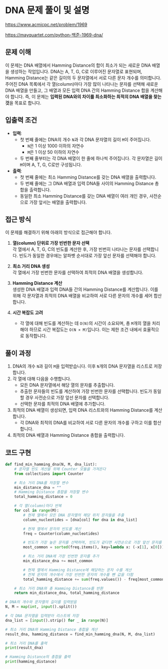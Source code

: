# DNA 문제 풀이 및 설명

<https://www.acmicpc.net/problem/1969>

<https://mayquartet.com/python-백준-1969-dna/>

## 문제 이해

이 문제는 DNA 배열에서 Hamming Distance의 합이 최소가 되는 새로운 DNA 배열을 생성하는 작업입니다. DNA는 A, T, G, C로 이루어진 문자열로 표현되며, Hamming Distance는 같은 길이의 두 문자열에서 서로 다른 문자 개수를 의미합니다. 주어진 DNA 목록에서 각 열(column)마다 가장 많이 나타나는 문자를 선택해 새로운 DNA 배열을 만들고, 그 배열과 모든 입력 DNA 간의 Hamming Distance 합을 계산해야 합니다. 즉, 이 문제는 **입력된 DNA와의 차이를 최소화하는 최적의 DNA 배열을 찾는 것**을 목표로 합니다.

## 입출력 조건

- **입력**:
  - 첫 번째 줄에는 DNA의 개수 `N`과 각 DNA 문자열의 길이 `M`이 주어집니다.
    - `N`은 1 이상 1000 이하의 자연수
    - `M`은 1 이상 50 이하의 자연수
  - 두 번째 줄부터는 각 DNA 배열이 한 줄에 하나씩 주어집니다. 각 문자열은 길이 `M`이며 A, T, G, C로만 구성됩니다.
- **출력**:
  - 첫 번째 줄에는 최소 Hamming Distance를 갖는 DNA 배열을 출력합니다.
  - 두 번째 줄에는 그 DNA 배열과 입력 DNA들 사이의 Hamming Distance 총합을 출력합니다.
  - 동일한 최소 Hamming Distance를 갖는 DNA 배열이 여러 개인 경우, 사전순으로 가장 앞서는 배열을 출력합니다.

## 접근 방식

이 문제를 해결하기 위해 아래의 방식으로 접근해야 합니다.

1. **열(column) 단위로 가장 빈번한 문자 선택**  
   각 열에서 A, T, G, C의 빈도를 계산한 후, 가장 빈번히 나타나는 문자를 선택합니다. 빈도가 동일한 경우에는 알파벳 순서대로 가장 앞선 문자를 선택해야 합니다.

2. **최소 거리 DNA 생성**  
   각 열에서 가장 빈번한 문자를 선택하여 최적의 DNA 배열을 생성합니다.

3. **Hamming Distance 계산**  
   생성한 DNA 배열과 입력 DNA들 간의 Hamming Distance를 계산합니다. 이를 위해 각 문자열과 최적의 DNA 배열을 비교하여 서로 다른 문자의 개수를 세어 합산합니다.

4. **시간 복잡도 고려**
   - 각 열에 대해 빈도를 계산하는 데 `O(N)`의 시간이 소요되며, 총 `M`개의 열을 처리해야 하므로 시간 복잡도는 `O(N × M)`입니다. 이는 제한 조건 내에서 효율적으로 동작합니다.

## 풀이 과정

1. DNA의 개수 `N`과 길이 `M`을 입력받습니다. 이후 `N`개의 DNA 문자열을 리스트로 저장합니다.
2. 각 열에 대해 다음을 수행합니다.
   - 모든 DNA 문자열에서 해당 열의 문자를 추출합니다.
   - 추출한 문자들의 빈도를 계산하여 가장 빈번한 문자를 선택합니다. 빈도가 동일할 경우 사전순으로 가장 앞선 문자를 선택합니다.
   - 선택한 문자를 최적의 DNA 배열에 추가합니다.
3. 최적의 DNA 배열이 생성되면, 입력 DNA 리스트와의 Hamming Distance를 계산합니다.
   - 각 DNA와 최적의 DNA를 비교하여 서로 다른 문자의 개수를 구하고 이를 합산합니다.
4. 최적의 DNA 배열과 Hamming Distance 총합을 출력합니다.

## 코드 구현

```python
def find_min_hamming_dna(N, M, dna_list):
    # 문자열 빈도 계산을 위해 Counter 모듈을 가져온다
    from collections import Counter

    # 최소 거리 DNA를 저장할 변수
    min_distance_dna = ""
    # Hamming Distance 총합을 저장할 변수
    total_hamming_distance = 0

    # 각 열(column)마다 반복
    for col in range(M):
        # 현재 열에서 모든 DNA 문자열의 해당 위치 문자들을 추출
        column_nucleotides = [dna[col] for dna in dna_list]

        # 현재 열에서 문자의 빈도를 계산
        freq = Counter(column_nucleotides)

        # 빈도가 가장 높은 문자를 선택하며, 빈도가 같다면 사전순으로 가장 앞선 문자를 선택
        most_common = sorted(freq.items(), key=lambda x: (-x[1], x[0]))[0][0]

        # 최소 거리 DNA에 가장 빈번한 문자를 추가
        min_distance_dna += most_common

        # 현재 열에서 Hamming Distance에 해당하는 문자 수를 계산
        # 전체 문자의 개수에서 가장 빈번한 문자의 개수를 뺀 값을 더함
        total_hamming_distance += sum(freq.values()) - freq[most_common]

    # 최소 거리 DNA와 총 Hamming Distance를 반환
    return min_distance_dna, total_hamming_distance

# DNA의 개수와 문자열의 길이를 입력받음
N, M = map(int, input().split())

# 각 DNA 문자열을 입력받아 리스트에 저장
dna_list = [input().strip() for _ in range(N)]

# 최소 거리 DNA와 Hamming Distance 총합을 계산
result_dna, hamming_distance = find_min_hamming_dna(N, M, dna_list)

# 최소 거리 DNA를 출력
print(result_dna)

# Hamming Distance의 총합을 출력
print(hamming_distance)
```
